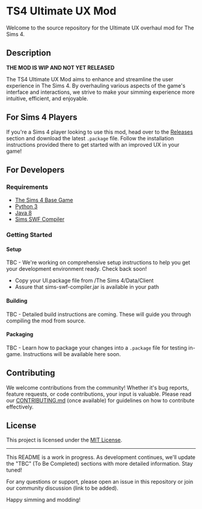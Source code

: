 # TS4 Ultimate UX Mod

Welcome to the source repository for the Ultimate UX overhaul mod for The Sims 4.

## Description

**THE MOD IS WIP AND NOT YET RELEASED**

The TS4 Ultimate UX Mod aims to enhance and streamline the user experience in The Sims 4. By overhauling various aspects of the game's interface and interactions, we strive to make your simming experience more intuitive, efficient, and enjoyable.

## For Sims 4 Players

If you're a Sims 4 player looking to use this mod, head over to the [Releases](https://github.com/CPritch/ts4-ultimate-ux/releases) section and download the latest `.package` file. Follow the installation instructions provided there to get started with an improved UX in your game!

## For Developers

### Requirements

- [The Sims 4 Base Game](https://www.ea.com/games/the-sims/the-sims-4)
- [Python 3](https://www.python.org/downloads/)
- [Java 8](https://www.java.com/en/download/)
- [Sims SWF Compiler](https://github.com/CPritch/ts4-swf-compiler)

### Getting Started

#### Setup

TBC - We're working on comprehensive setup instructions to help you get your development environment ready. Check back soon!
- Copy your UI.package file from /The Sims 4/Data/Client
- Assure that sims-swf-compiler.jar is available in your path

#### Building

TBC - Detailed build instructions are coming. These will guide you through compiling the mod from source.

#### Packaging

TBC - Learn how to package your changes into a `.package` file for testing in-game. Instructions will be available here soon.

## Contributing

We welcome contributions from the community! Whether it's bug reports, feature requests, or code contributions, your input is valuable. Please read our [CONTRIBUTING.md](CONTRIBUTING.md) (once available) for guidelines on how to contribute effectively.

## License

This project is licensed under the [MIT License](./LICENSE).

---

This README is a work in progress. As development continues, we'll update the "TBC" (To Be Completed) sections with more detailed information. Stay tuned!

For any questions or support, please open an issue in this repository or join our community discussion (link to be added).

Happy simming and modding!